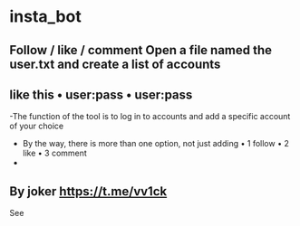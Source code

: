 # insta_bot
Follow / like / comment 
Open a file named the user.txt and create a list of accounts
-
like this
• user:pass
• user:pass
-
-The function of the tool is to log in to accounts and add a specific account of your choice
- By the way, there is more than one option, not just adding
• 1 follow 
• 2 like 
• 3 comment
-
By joker https://t.me/vv1ck
-
See
